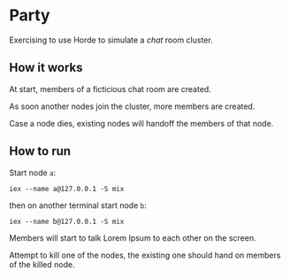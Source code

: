 # Party

Exercising to use Horde to simulate a _chat_ room cluster.

## How it works

At start, members of a ficticious chat room are created.

As soon another nodes join the cluster, more members are created.

Case a node dies, existing nodes will handoff the members of that node.

## How to run

Start node `a`:

```
iex --name a@127.0.0.1 -S mix
```

then on another terminal start node `b`:

```
iex --name b@127.0.0.1 -S mix
```

Members will start to talk Lorem Ipsum to each other on the screen.

Attempt to kill one of the nodes, the existing one should hand on members of
the killed node.

